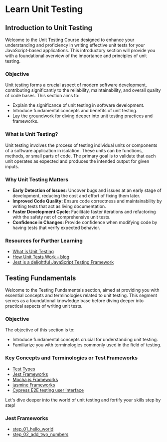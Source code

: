 # Learn Unit Testing 

## Introduction to Unit Testing

Welcome to the Unit Testing Course designed to enhance your understanding and proficiency in writing effective unit tests for your JavaScript-based applications. This introductory section will provide you with a foundational overview of the importance and principles of unit testing.

### Objective

Unit testing forms a crucial aspect of modern software development, contributing significantly to the reliability, maintainability, and overall quality of code bases. This section aims to:

- Explain the significance of unit testing in software development.
- Introduce fundamental concepts and benefits of unit testing.
- Lay the groundwork for diving deeper into unit testing practices and frameworks.

### What is Unit Testing?

Unit testing involves the process of testing individual units or components of a software application in isolation. These units can be functions, methods, or small parts of code. The primary goal is to validate that each unit operates as expected and produces the intended output for given inputs.

### Why Unit Testing Matters

- **Early Detection of Issues:** Uncover bugs and issues at an early stage of development, reducing the cost and effort of fixing them later.
- **Improved Code Quality:** Ensure code correctness and maintainability by writing tests that act as living documentation.
- **Faster Development Cycle:** Facilitate faster iterations and refactoring with the safety net of comprehensive unit tests.
- **Confidence in Changes:** Provide confidence when modifying code by having tests that verify expected behavior.


### Resources for Further Learning
- [What is Unit Testing](https://www.youtube.com/watch?v=SOhM7UP-C0I)
- [How Unit Tests Work - blog](https://brightsec.com/blog/unit-testing/)
- [Jest is a delightful JavaScript Testing Framework](https://youtu.be/cAKYQpTC7MA)


## Testing Fundamentals

Welcome to the Testing Fundamentals section, aimed at providing you with essential concepts and terminologies related to unit testing. This segment serves as a foundational knowledge base before diving deeper into practical aspects of writing unit tests.

### Objective

The objective of this section is to:

- Introduce fundamental concepts crucial for understanding unit testing.
- Familiarize you with terminologies commonly used in the field of testing.

### Key Concepts and Terminologies or Test Frameworks

- [Test Types](https://www.perfecto.io/resources/types-of-testing)
- [Jest Frameworks](https://jestjs.io/)
- [Mocha.js Frameworks](https://mochajs.org/)
- [jasmine Frameworks](https://jasmine.github.io/pages/docs_home.html)
- [Cypress E2E testing user interface](https://enzymejs.github.io/enzyme/)

Let's dive deeper into the world of unit testing and fortify your skills step by step!

### Jest Frameworks 
- [step_01_hello_world](https://github.com/NadirBakhsh/learn-unit-testing/pull/1)
- [step_02_add_two_numbers](https://github.com/NadirBakhsh/learn-unit-testing/tree/main/step_02_add_two_numbers)